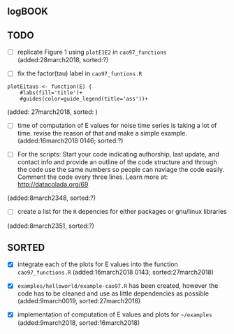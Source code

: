 logBOOK
---



## TODO

* [ ] replicate Figure 1 using `plotE1E2` in `cao97_functions`
(added:28march2018, sorted:?)



* [ ] fix the factor(tau) label in `cao97_funtions.R`

```
plotE1taus <- function(E) {
	#labs(fill='title')+
	#guides(color=guide_legend(title='ass'))+

```
  (added: 27march2018, sorted: )




* [ ] time of computation of E values for noise time series is taking a lot of time.
	revise the reason of that and make a simple example.
	(added:16march2018 0146; sorted:?)


* [ ] For the scripts: Start your code indicating authorship, last update, and contact info and provide an outline of the code 
structure and through the code use the same numbers so people can naviage the code easily. 
Comment the code every three lines. Learn more at: http://datacolada.org/69

(added:8march2348, sorted:?)





* [ ] create a list for the `R` depencies for either packages or gnu/linux libraries

(added:8march2351, sorted:?)



## SORTED

* [x] integrate each of the plots for E values into the function `cao97_functions.R`
	(added:16march2018 0143; sorted:27march2018)


* [x] `examples/helloworld/example-cao97.R` has been created, however the code has to be cleaned 
and use as little dependencies as possible  
(added:9march0019, sorted:27march2018)



* [x] implementation of computation of E values and plots for `~/examples` (added:9march2018, sorted:16march2018)
